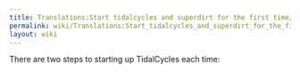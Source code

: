 ```yaml
---
title: Translations:Start tidalcycles and superdirt for the first time/1/en-gb
permalink: wiki/Translations:Start_tidalcycles_and_superdirt_for_the_first_time/1/en-gb/
layout: wiki
---
```


There are two steps to starting up TidalCycles each time:
